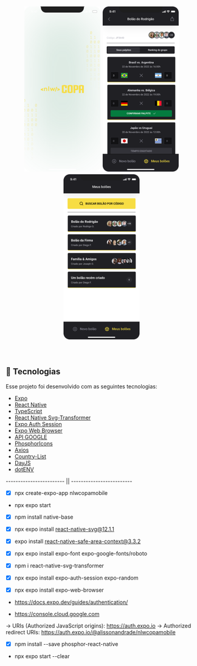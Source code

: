 <h1 align="center">
    <img alt="BolãoCopa" src="capa.svg" width="200px" title="555567285446-1tpp690gcn4ni3149iuhbdeqba20lp55.apps.googleusercontent.com" />
      <img alt="BolãoCopa" title="#copa" src="tela.svg" width="200px" />
        <img alt="BolãoCopa" title="#copa" src="tela2.svg" width="200px" />
</h1>

<br>

## :rocket: Tecnologias

Esse projeto foi desenvolvido com as seguintes tecnologias:

- [Expo](https://expo.io/)
- [React Native](https://reactnative.dev/)
- [TypeScript](https://www.typescriptlang.org/)
- [React Native Svg-Transformer](https://github.com/kristerkari/react-native-svg-transformer)
- [Expo Auth Session](https://docs.expo.dev/versions/latest/sdk/auth-session/)
- [Expo Web Browser](https://docs.expo.dev/versions/v46.0.0/sdk/webbrowser/)
- [API GOOGLE](https://console.cloud.google.com)
- [PhosphorIcons](https://phosphoricons.com/)
- [Axios](https://www.npmjs.com/package/axios)
- [Country-List](https://www.npmjs.com/package/country-list)
- [DayJS](https://www.npmjs.com/package/dayjs)
- [dotENV](https://www.npmjs.com/package/dotenv)

------------------------ || -------------------------

- [X] npx create-expo-app nlwcopamobile

* npx expo start

- [X] npm install native-base

- [X] npx expo install react-native-svg@12.1.1

- [X] expo install react-native-safe-area-context@3.3.2

- [X] npx expo install expo-font expo-google-fonts/roboto

- [X] npm i react-native-svg-transformer

- [X] npx expo install expo-auth-session expo-random

- [X] npx expo install expo-web-browser

* https://docs.expo.dev/guides/authentication/

* https://console.cloud.google.com

->  URIs (Authorized JavaScript origins): https://auth.expo.io
-> Authorized redirect URIs: https://auth.expo.io/@alissonandrade/nlwcopamobile

- [X] npm install --save phosphor-react-native

* npx expo start --clear

